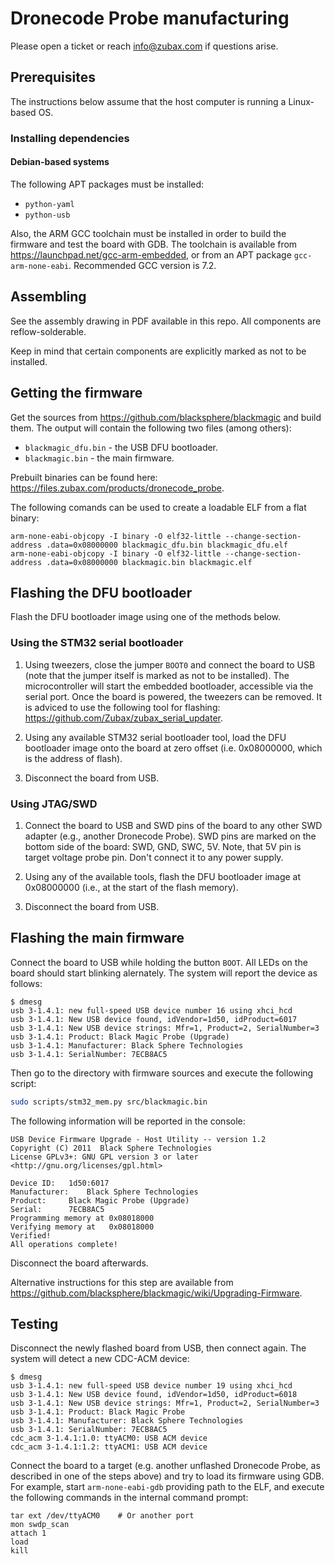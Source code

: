 # Dronecode Probe manufacturing

Please open a ticket or reach <info@zubax.com> if questions arise.

## Prerequisites

The instructions below assume that the host computer is running a Linux-based OS.

### Installing dependencies

#### Debian-based systems

The following APT packages must be installed:

* `python-yaml`
* `python-usb`

Also, the ARM GCC toolchain must be installed in order to build the firmware and test the board with GDB.
The toolchain is available from <https://launchpad.net/gcc-arm-embedded>,
or from an APT package `gcc-arm-none-eabi`.
Recommended GCC version is 7.2.

## Assembling

See the assembly drawing in PDF available in this repo.
All components are reflow-solderable.

Keep in mind that certain components are explicitly marked as not to be installed.

## Getting the firmware

Get the sources from <https://github.com/blacksphere/blackmagic> and build them.
The output will contain the following two files (among others):

* `blackmagic_dfu.bin` - the USB DFU bootloader.
* `blackmagic.bin` - the main firmware.

Prebuilt binaries can be found here: <https://files.zubax.com/products/dronecode_probe>.

The following comands can be used to create a loadable ELF from a flat binary:

    arm-none-eabi-objcopy -I binary -O elf32-little --change-section-address .data=0x08000000 blackmagic_dfu.bin blackmagic_dfu.elf
    arm-none-eabi-objcopy -I binary -O elf32-little --change-section-address .data=0x08000000 blackmagic.bin blackmagic.elf

## Flashing the DFU bootloader

Flash the DFU bootloader image using one of the methods below.

### Using the STM32 serial bootloader

1. Using tweezers, close the jumper `BOOT0` and connect the board to USB
(note that the jumper itself is marked as not to be installed).
The microcontroller will start the embedded bootloader, accessible via the serial port.
Once the board is powered, the tweezers can be removed.
It is adviced to use the following tool for flashing: <https://github.com/Zubax/zubax_serial_updater>.

2. Using any available STM32 serial bootloader tool, load the DFU bootloader image onto the board at zero offset
(i.e. 0x08000000, which is the address of flash).

3. Disconnect the board from USB.

### Using JTAG/SWD

1. Connect the board to USB and SWD pins of the board to any other SWD adapter (e.g., another Dronecode Probe).
SWD pins are marked on the bottom side of the board: SWD, GND, SWC, 5V. Note, that 5V pin is target voltage probe pin. Don't connect it to any power supply.  

2. Using any of the available tools, flash the DFU bootloader image at 0x08000000 (i.e., at the start of the flash memory).

3. Disconnect the board from USB.


## Flashing the main firmware

Connect the board to USB while holding the button `BOOT`.
All LEDs on the board should start blinking alernately.
The system will report the device as follows:

```
$ dmesg
usb 3-1.4.1: new full-speed USB device number 16 using xhci_hcd
usb 3-1.4.1: New USB device found, idVendor=1d50, idProduct=6017
usb 3-1.4.1: New USB device strings: Mfr=1, Product=2, SerialNumber=3
usb 3-1.4.1: Product: Black Magic Probe (Upgrade)
usb 3-1.4.1: Manufacturer: Black Sphere Technologies
usb 3-1.4.1: SerialNumber: 7ECB8AC5
```

Then go to the directory with firmware sources and execute the following script:

```bash
sudo scripts/stm32_mem.py src/blackmagic.bin
```
The following information will be reported in the console:

```
USB Device Firmware Upgrade - Host Utility -- version 1.2
Copyright (C) 2011  Black Sphere Technologies
License GPLv3+: GNU GPL version 3 or later <http://gnu.org/licenses/gpl.html>

Device ID:	 1d50:6017
Manufacturer:	 Black Sphere Technologies
Product:	 Black Magic Probe (Upgrade)
Serial:		 7ECB8AC5
Programming memory at 0x08018000
Verifying memory at   0x08018000
Verified!
All operations complete!
```

Disconnect the board afterwards.

Alternative instructions for this step are available from
<https://github.com/blacksphere/blackmagic/wiki/Upgrading-Firmware>.

## Testing

Disconnect the newly flashed board from USB, then connect again.
The system will detect a new CDC-ACM device:

```
$ dmesg
usb 3-1.4.1: new full-speed USB device number 19 using xhci_hcd
usb 3-1.4.1: New USB device found, idVendor=1d50, idProduct=6018
usb 3-1.4.1: New USB device strings: Mfr=1, Product=2, SerialNumber=3
usb 3-1.4.1: Product: Black Magic Probe
usb 3-1.4.1: Manufacturer: Black Sphere Technologies
usb 3-1.4.1: SerialNumber: 7ECB8AC5
cdc_acm 3-1.4.1:1.0: ttyACM0: USB ACM device
cdc_acm 3-1.4.1:1.2: ttyACM1: USB ACM device
```

Connect the board to a target (e.g. another unflashed Dronecode Probe, as described in one of the steps above)
and try to load its firmware using GDB.
For example, start `arm-none-eabi-gdb` providing path to the ELF,
and execute the following commands in the internal command prompt:

```
tar ext /dev/ttyACM0    # Or another port
mon swdp_scan
attach 1
load
kill
```
